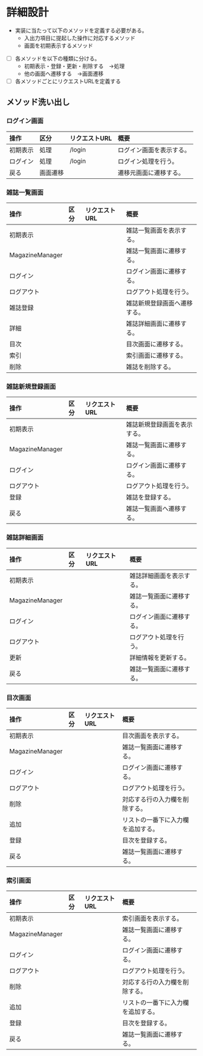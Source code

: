 # 詳細設計
- 実装に当たって以下のメソッドを定義する必要がある。
    - 入出力項目に提起した操作に対応するメソッド
    - 画面を初期表示するメソッド
- [ ] 各メソッドを以下の種類に分ける。
    - 初期表示・登録・更新・削除する　→処理
    - 他の画面へ遷移する　→画面遷移
- [ ] 各メソッドごとにリクエストURLを定義する

## メソッド洗い出し

###  ログイン画面
|操作		|区分		|リクエストURL|概要|
|:--|:--|:--|:--|
|初期表示	|処理		|/login			|ログイン画面を表示する。|
|ログイン		|処理		|/login			|ログイン処理を行う。|
|戻る			|画面遷移	|					|遷移元画面に遷移する。|

### 雑誌一覧画面
|操作						|区分		|リクエストURL|概要|
|:--|:--|:--|:--|
|初期表示					|				|					|雑誌一覧画面を表示する。|
|MagazineManager	|				|					|雑誌一覧画面に遷移する。|
|ログイン						|				|					|ログイン画面に遷移する。|
|ログアウト					|				|					|ログアウト処理を行う。|
|雑誌登録					|				|					|雑誌新規登録画面へ遷移する。|
|詳細						|				|					|雑誌詳細画面に遷移する。|
|目次						|				|					|目次画面に遷移する。|
|索引						|				|					|索引画面に遷移する。|
|削除						|				|					|雑誌を削除する。|

### 雑誌新規登録画面
|操作						|区分		|リクエストURL|概要|
|:--|:--|:--|:--|
|初期表示					|				|					|雑誌新規登録画面を表示する。|
|MagazineManager	|				|					|雑誌一覧画面に遷移する。|
|ログイン						|				|					|ログイン画面に遷移する。|
|ログアウト					|				|					|ログアウト処理を行う。|
|登録						|				|					|雑誌を登録する。|
|戻る							|				|					|雑誌一覧画面へ遷移する。|

### 雑誌詳細画面
|操作						|区分		|リクエストURL|概要|
|:--|:--|:--|:--|
|初期表示					|				|					|雑誌詳細画面を表示する。|
|MagazineManager	|				|					|雑誌一覧画面に遷移する。|
|ログイン						|				|					|ログイン画面に遷移する。|
|ログアウト					|				|					|ログアウト処理を行う。|
|更新						|				|					|詳細情報を更新する。|
|戻る							|				|					|雑誌一覧画面に遷移する。|

### 目次画面
|操作						|区分		|リクエストURL|概要|
|:--|:--|:--|:--|
|初期表示					|				|					|目次画面を表示する。|
|MagazineManager	|				|					|雑誌一覧画面に遷移する。|
|ログイン						|				|					|ログイン画面に遷移する。|
|ログアウト					|				|					|ログアウト処理を行う。|
|削除						|				|					|対応する行の入力欄を削除する。|
|追加						|				|					|リストの一番下に入力欄を追加する。|
|登録						|				|					|目次を登録する。|
|戻る							|				|					|雑誌一覧画面に遷移する。|

### 索引画面
|操作						|区分		|リクエストURL|概要|
|:--|:--|:--|:--|
|初期表示					|				|					|索引画面を表示する。|
|MagazineManager	|				|					|雑誌一覧画面に遷移する。|
|ログイン						|				|					|ログイン画面に遷移する。|
|ログアウト					|				|					|ログアウト処理を行う。|
|削除						|				|					|対応する行の入力欄を削除する。|
|追加						|				|					|リストの一番下に入力欄を追加する。|
|登録						|				|					|目次を登録する。|
|戻る							|				|					|雑誌一覧画面に遷移する。|
